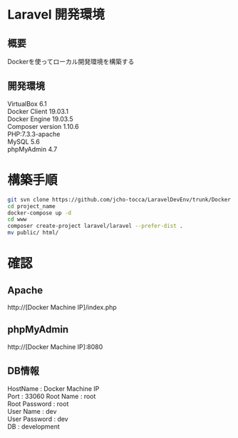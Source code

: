 Laravel 開発環境
====

## 概要
Dockerを使ってローカル開発環境を構築する

## 開発環境

VirtualBox 6.1  
Docker Client 19.03.1  
Docker Engine 19.03.5  
Composer version 1.10.6  
PHP:7.3.3-apache  
MySQL 5.6   
phpMyAdmin 4.7  

# 構築手順

```bash
git svn clone https://github.com/jcho-tocca/LaravelDevEnv/trunk/Docker project_name
cd project_name
docker-compose up -d
cd www
composer create-project laravel/laravel --prefer-dist .
mv public/ html/
```

# 確認

## Apache
http://[Docker Machine IP]/index.php

## phpMyAdmin
http://[Docker Machine IP]:8080

## DB情報
HostName : Docker Machine IP  
Port : 33060
Root Name : root  
Root Password : root  
User Name : dev  
User Password : dev  
DB : development  
